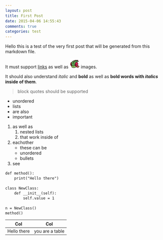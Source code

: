 ```yaml
---
layout: post
title: First Post
date: 2015-04-06 14:55:43
comments: true
categories: test
---
```


Hello this is a test of the very first post that will be generated from this markdown file.

It must support [links](http://rickyayoub.com) as well as ![demo image](flygon.gif) images.

It should also understand *italic* and **bold** as well as **bold words with _italics_ inside of them**.

> block quotes should be
> supported

* unordered
* lists
* are also
* important

1. as well as
    1. nested lists
    2. that work inside of
2. eachother
    * these can be 
    * unordered
    * bullets
3. see

```
def method():
    print("Hello there")

class NewClass:
    def __init__(self):
        self.value = 1

n = NewClass()
method()
```

|Col | Col |
|----|-----|
|Hello there | you are a table |